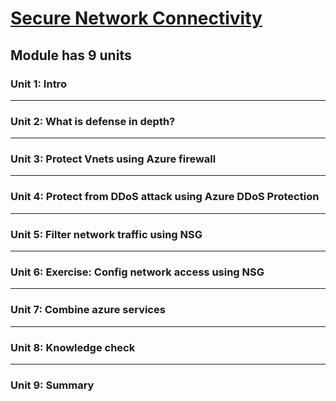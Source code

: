 # [Secure Network Connectivity](https://docs.microsoft.com/en-us/learn/modules/secure-network-connectivity-azure/?ns-enrollment-type=LearningPath&ns-enrollment-id=learn.az-900-describe-general-security-network-security-features)
## Module has 9 units
### Unit 1: Intro
---
### Unit 2: What is defense in depth?
---
### Unit 3: Protect Vnets using Azure firewall
---
### Unit 4: Protect from DDoS attack using Azure DDoS Protection
---
### Unit 5: Filter network traffic using NSG
---
### Unit 6: Exercise: Config network access using NSG
---
### Unit 7: Combine azure services
---
### Unit 8: Knowledge check
---
### Unit 9: Summary